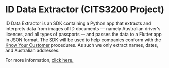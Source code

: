 # ID Data Extractor (CITS3200 Project)

ID Data Extractor is an SDK containing a Python app that extracts and interprets data from images of ID documents — namely Australian driver's licences, and all types of passports — and passes the data to a Flutter app in JSON format. The SDK will be used to help companies conform with the [Know Your Customer](https://www.austrac.gov.au/business/core-guidance/customer-identification-and-verification/customer-identification-know-your-customer-kyc) procedures. As such we only extract names, dates, and Australian addresses.

For more information, [click here.](https://github.com/RadioArsenic/id-validation/wiki)
